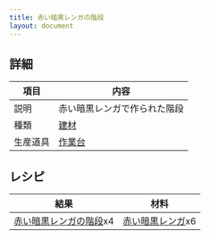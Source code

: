 ```yaml
---
title: 赤い暗黒レンガの階段
layout: document
---
```

## 詳細

|項目|内容|
|---|---|
|説明|赤い暗黒レンガで作られた階段|
|種類|[建材](建材)|
|生産道具|[作業台](作業台)|

## レシピ

|結果|材料|
|---|---|
|[赤い暗黒レンガの階段](赤い暗黒レンガの階段)x4|[赤い暗黒レンガ](赤い暗黒レンガ)x6|

